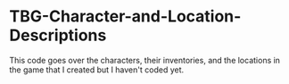 # TBG-Character-and-Location-Descriptions
This code goes over the characters, their inventories, and the locations in the game that I created but I haven't coded yet. 
